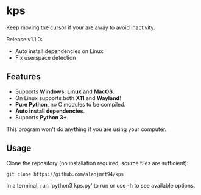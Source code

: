 # kps

Keep moving the cursor if your are away to avoid inactivity.

Release v1.1.0:

* Auto install dependencies on Linux
* Fix userspace detection

## Features

* Supports **Windows**, **Linux** and **MacOS**.
* On Linux supports both **X11** and **Wayland**!
* **Pure Python**, no C modules to be compiled.
* **Auto install dependencies**.
* Supports **Python 3+**.

This program won't do anything if you are using your computer.

## Usage

Clone the repository (no installation required, source files are sufficient):

    git clone https://github.com/alanjmrt94/kps

In a terminal, run 'python3 kps.py' to run or use -h to see available options.
